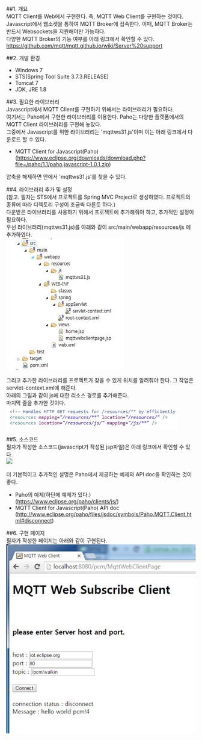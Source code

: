 ##1. 개요  
MQTT Client를 Web에서 구현한다. 즉, MQTT Web Client를 구현하는 것이다.  
Javascript에서 웹소켓을 통하여 MQTT Broker에 접속한다. 이때, MQTT Broker는 반드시 Websockets을 지원해야만 가능하다.  
다양한 MQTT Broker의 기능 여부를 아래 링크에서 확인할 수 있다.  
https://github.com/mqtt/mqtt.github.io/wiki/Server%20support  

##2. 개발 환경  
- Windows 7
- STS(Spring Tool Suite 3.7.3.RELEASE)  
- Tomcat 7  
- JDK, JRE 1.8  

##3. 필요한 라이브러리  
Javascript에서 MQTT Client를 구현하기 위해서는 라이브러리가 필요하다.  
여기서는 Paho에서 구현한 라이브러리를 이용한다. Paho는 다양한 플랫폼에서의 MQTT Client 라이브러리를 구현해 놓았다.  
그중에서 Javascript를 위한 라이브러리는 'mqttws31.js'이며 이는 아래 링크에서 다운로드 할 수 있다.  

- MQTT Client for Javascript(Paho)  
  (https://www.eclipse.org/downloads/download.php?file=/paho/1.1/paho.javascript-1.0.1.zip)  
  
압축을 해제하면 안에서 'mqttws31.js'를 찾을 수 있다.

##4. 라이브러리 추가 및 설정  
(참고. 필자는 STS에서 프로젝트를 Spring MVC Project로 생성하였다. 프로젝트의 종류에 따라 디렉토리 구성이 조금씩 다른듯 하다.)  
다운받은 라이브러리를 사용하기 위해서 프로젝트에 추가해줘야 하고, 추가적인 설정이 필요하다.  
우선 라이브러리(mqttws31.js)를 아래와 같이 src/main/webapp/resources/js 에 추가하였다.  
![](https://github.com/ChanMinPark/makeup/blob/master/010_MQTT_web_client/image/image1_directory.JPG)  
  
그리고 추가한 라이브러리를 프로젝트가 찾을 수 있게 위치를 알려줘야 한다. 그 작업은 servlet-context.xml에 해준다.  
아래의 그림과 같이 js에 대한 리소스 경로를 추가해준다.  
마지막 줄을 추가한 것이다.  
![](https://github.com/ChanMinPark/makeup/blob/master/010_MQTT_web_client/image/image2_servletcontext.JPG)

##5. 소스코드  
필자가 작성한 소스코드(javascript가 작성된 jsp파일)은 아래 링크에서 확인할 수 있다.  
![](https://github.com/ChanMinPark/makeup/blob/master/010_MQTT_web_client/code/mqttwebclientpage.jsp)  

더 기본적이고 추가적인 설명은 Paho에서 제공하는 예제와 API doc을 확인하는 것이 좋다.  
- Paho의 예제(하단에 예제가 있다.)  
  (https://www.eclipse.org/paho/clients/js/)
- MQTT Client for Javascript(Paho) API doc  
  (http://www.eclipse.org/paho/files/jsdoc/symbols/Paho.MQTT.Client.html#disconnect)  

##6. 구현 페이지  
필자가 작성한 페이지는 아래와 같이 구현된다.  
![](https://github.com/ChanMinPark/makeup/blob/master/010_MQTT_web_client/image/image3_web.JPG)
